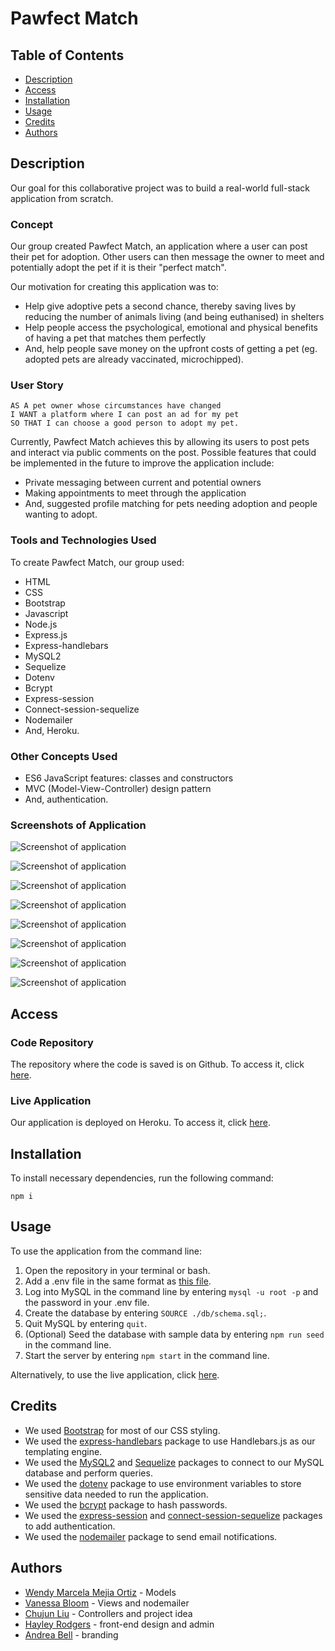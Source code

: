 # Pawfect Match

## Table of Contents

* [Description](#description)
* [Access](#access)
* [Installation](#installation)
* [Usage](#usage)
* [Credits](#credits)
* [Authors](#authors)

## Description

Our goal for this collaborative project was to build a real-world full-stack application from scratch.

### Concept

Our group created Pawfect Match, an application where a user can post their pet for adoption. Other users can then message the owner to meet and potentially adopt the pet if it is their "perfect match".

Our motivation for creating this application was to:
- Help give adoptive pets a second chance, thereby saving lives by reducing the number of animals living (and being euthanised) in shelters
- Help people access the psychological, emotional and physical benefits of having a pet that matches them perfectly
- And, help people save money on the upfront costs of getting a pet (eg. adopted pets are already vaccinated, microchipped).

### User Story

```
AS A pet owner whose circumstances have changed
I WANT a platform where I can post an ad for my pet
SO THAT I can choose a good person to adopt my pet.
```

Currently, Pawfect Match achieves this by allowing its users to post pets and interact via public comments on the post. Possible features that could be implemented in the future to improve the application include:
- Private messaging between current and potential owners
- Making appointments to meet through the application
- And, suggested profile matching for pets needing adoption and people wanting to adopt.

### Tools and Technologies Used

To create Pawfect Match, our group used:
- HTML
- CSS
- Bootstrap
- Javascript
- Node.js 
- Express.js
- Express-handlebars
- MySQL2
- Sequelize
- Dotenv
- Bcrypt
- Express-session
- Connect-session-sequelize
- Nodemailer
- And, Heroku.

### Other Concepts Used

- ES6 JavaScript features: classes and constructors
- MVC (Model-View-Controller) design pattern
- And, authentication.

### Screenshots of Application

![Screenshot of application](./assets/images/screenshot-of-application-homepage.png)

![Screenshot of application](./assets/images/screenshot-of-application-login.png)

![Screenshot of application](./assets/images/screenshot-of-application-dashboard.png)

![Screenshot of application](./assets/images/screenshot-of-application-postyourpet.png)

![Screenshot of application](./assets/images/screenshot-of-application-petforadoption.png)

![Screenshot of application](./assets/images/screenshot-of-application-petlist.png)

![Screenshot of application](./assets/images/screenshot-of-application-individualpet.png)

![Screenshot of application](./assets/images/screenshot-of-application-comment.png)

## Access

### Code Repository

The repository where the code is saved is on Github. To access it, click [here](https://github.com/hayleyarodgers/pawfect-match).

### Live Application

Our application is deployed on Heroku. To access it, click [here](https://pawfect---match.herokuapp.com/).

## Installation

To install necessary dependencies, run the following command:

```
npm i
```

## Usage

To use the application from the command line:
1. Open the repository in your terminal or bash.
2. Add a .env file in the same format as [this file](.env.EXAMPLE).
3. Log into MySQL in the command line by entering ```mysql -u root -p``` and the password in your .env file.
4. Create the database by entering ```SOURCE ./db/schema.sql;```.
5. Quit MySQL by entering ```quit```.
6. (Optional) Seed the database with sample data by entering ```npm run seed``` in the command line.
7. Start the server by entering ```npm start``` in the command line.

Alternatively, to use the live application, click [here](https://pawfect---match.herokuapp.com/).

## Credits

- We used [Bootstrap](https://getbootstrap.com/docs/4.5/getting-started/introduction/) for most of our CSS styling.
- We used the [express-handlebars](https://www.npmjs.com/package/express-handlebars) package to use Handlebars.js as our templating engine.
- We used the [MySQL2](https://www.npmjs.com/package/mysql2) and [Sequelize](https://www.npmjs.com/package/sequelize) packages to connect to our MySQL database and perform queries.
- We used the [dotenv](https://www.npmjs.com/package/dotenv) package to use environment variables to store sensitive data needed to run the application.
- We used the [bcrypt](https://www.npmjs.com/package/bcrypt) package to hash passwords.
- We used the [express-session](https://www.npmjs.com/package/express-session) and [connect-session-sequelize](https://www.npmjs.com/package/sequelize) packages to add authentication.
- We used the [nodemailer](https://www.npmjs.com/package/nodemailer) package to send email notifications.

## Authors

- [Wendy Marcela Mejia Ortiz](https://github.com/marcelamejiao) - Models
- [Vanessa Bloom](https://github.com/NessJade96) - Views and nodemailer
- [Chujun Liu](https://github.com/dorisliu333) - Controllers and project idea
- [Hayley Rodgers](https://github.com/hayleyarodgers) - front-end design and admin
- [Andrea Bell](https://github.com/AJoanBell) - branding
